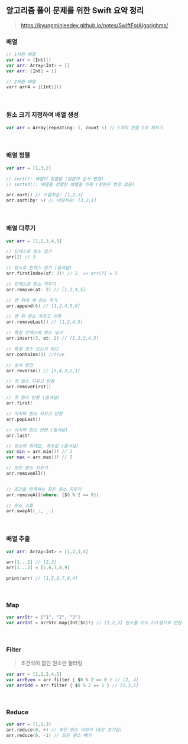 ## 알고리즘 풀이 문제를 위한 Swift 요약 정리 

> https://kyungminleedev.github.io/notes/SwiftForAlgorighms/



### 배열

```swift
// 1차원 배열
var arr = [Int]() 
var arr: Array<Int> = [] 
var arr: [Int] = []

// 2차원 배열
varr arr4 = [[Int]]()
```





</br>



### 원소 크기 지정하여 배열 생성

```swift
var arr = Array(repeating: 1, count 5) // 5개의 칸을 1로 채우기
```





</br>



### 배열 정렬

```swift
var arr = [1,3,2]

// sort(): 배열이 정렬됨 (원본의 순서 변경)
// sorted(): 배열을 정렬한 배열을 반환 (원본은 변경 없음)

arr.sort() // 오름차순: [1,2,3]
arr.sort(by: >) // 내림차순: [3,2,1]
```





</br>



### 배열 다루기

```swift
var arr = [1,2,3,4,5]

// 인덱스로 원소 찾기
arr[2] // 3

// 원소로 인덱스 찾기 (옵셔널)
arr.firstIndex(of: 3)! // 2. => arr[?] = 3 

// 인덱스로 원소 지우기
arr.remove(at: 2) // [1,2,4,5]

// 맨 뒤에 새 원소 추가
arr.append(6) // [1,2,4,5,6]

// 맨 뒤 원소 지우고 반환
arr.removeLast() // [1,2,4,5]

// 특정 인덱스에 원소 넣기
arr.insert(3, at: 2) // [1,2,3,4,5]

// 특정 원소 있는지 확인
arr.contains(3) //true

// 순서 반전
arr.reverse() // [5,4,3,2,1] 

// 첫 원소 지우고 반환
arr.removeFirst()

// 첫 원소 반환 (옵셔널)
arr.first!

// 마지막 원소 지우고 반환
arr.popLast()

// 마지막 원소 반환 (옵셔널)
arr.last!

// 원소의 최대값, 최소값 (옵셔널)
var min = arr.min()! // 1
var max = arr.max()! // 5

// 모든 원소 지우기
arr.removeAll()


// 조건을 만족하는 모든 원소 지우기
arr.removeAll(where: {$0 % 2 == 0})

// 원소 스왑
arr.swapAt(_:, _:)
```



</br>



### 배열 추출

```swift
var arr: Array<Int> = [1,2,3,4]

arr[1...2] // [2,3]
arr[1...2] = [5,6,7,8,9]

print(arr) // [1,5,6,7,8,4]
```



</br>



### Map

```swift
var arrStr = ["1", "2", "3"]
var arrInt = arrStr.map{Int($0)!} // [1,2,3] 원소를 모두 Int형으로 반환
```



</br>



### Filter

> 조건식이 참인 원소만 필터링

```swift
var arr = [1,2,3,4,5]
var arrEven = arr.filter { $0 % 2 == 0 } // [2, 4]
var arrOdd = arr.filter { $0 % 2 == 1 } // [1,3,5]
```



</br>



### Reduce

```swift
var arr = [1,2,3]
arr.reduce(0, +) // 모든 원소 더하기 (0은 초기값)
arr.reduce(0, -1) // 모든 원소 빼기
```



</br>



